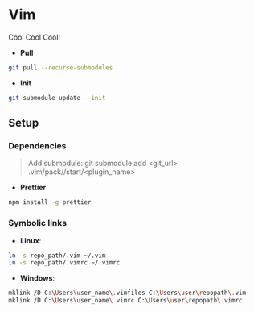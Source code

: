 # Vim

Cool Cool Cool!

- **Pull**

```sh
git pull --recurse-submodules
```

- **Init**

```sh
git submodule update --init
```

## Setup

### Dependencies

> Add submodule: git submodule add <git_url> .vim/pack/<folder>/start/<plugin_name>

- **Prettier**

```sh
npm install -g prettier
```

### Symbolic links

- **Linux**:

```sh
ln -s repo_path/.vim ~/.vim
ln -s repo_path/.vimrc ~/.vimrc
```

- **Windows**:

```sh
mklink /D C:\Users\user_name\.vimfiles C:\Users\user\repopath\.vim
mklink /D C:\Users\user_name\.vimrc C:\Users\user\repopath\.vimrc
```


